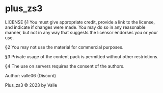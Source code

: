 # plus_zs3

LICENSE
§1 You must give appropriate credit, provide a link to the license, and indicate if changes were made. You may do so in any reasonable manner, but not in any way that suggests the licensor endorses you or your use. 

§2 You may not use the material for commercial purposes.

§3 Private usage of the content pack is permitted without other restrictions.

§4 The use on servers requires the consent of the authors.

Author:
valle06 (Discord)

Plus_zs3 © 2023 by Valle
